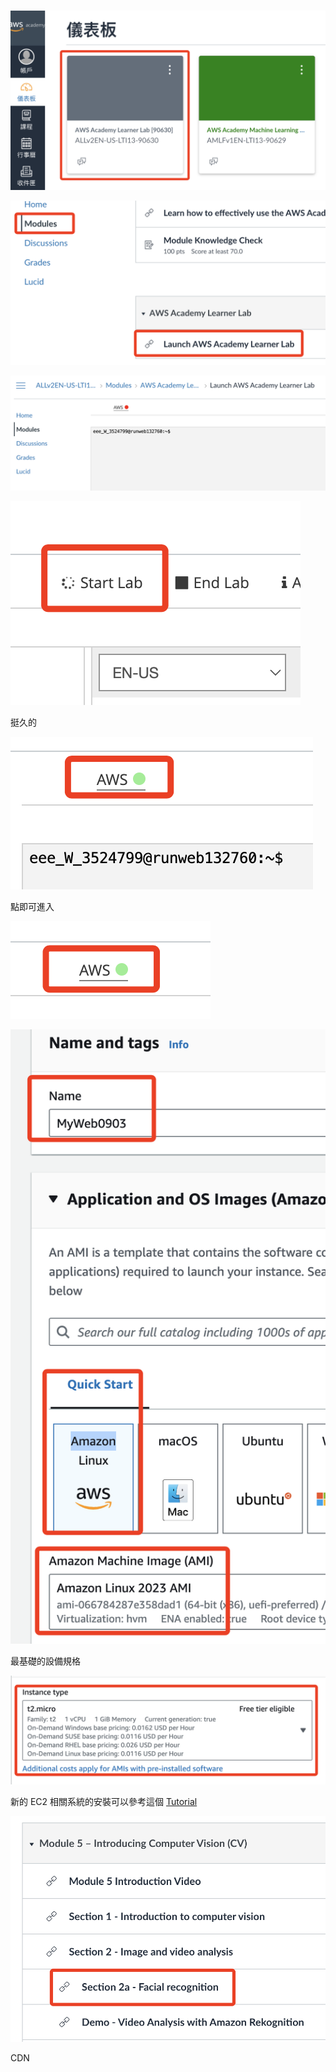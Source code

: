 #



![](images/img_02.png)

![](images/img_03.png)

![](images/img_01.png)

![](images/img_04.png)

挺久的

![](images/img_05.png)

點即可進入

![](images/img_06.png)


![](images/img_07.png)

最基礎的設備規格

![](images/img_08.png)

新的 EC2 相關系統的安裝可以參考這個 [Tutorial](https://docs.aws.amazon.com/linux/al2023/ug/ec2-lamp-amazon-linux-2023.html)


![](images/img_09.png)


CDN
